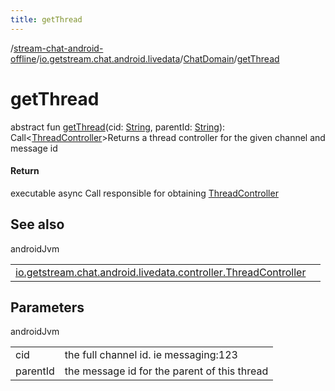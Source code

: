 ```yaml
---
title: getThread
---
```

/[stream-chat-android-offline](../../index.md)/[io.getstream.chat.android.livedata](../index.md)/[ChatDomain](index.md)/[getThread](getThread.md)  
  
  
  
# getThread  
abstract fun [getThread](getThread.md)(cid: [String](https://kotlinlang.org/api/latest/jvm/stdlib/kotlin/-string/index.html), parentId: [String](https://kotlinlang.org/api/latest/jvm/stdlib/kotlin/-string/index.html)): Call&lt;[ThreadController](../../io.getstream.chat.android.livedata.controller/ThreadController/index.md)&gt;Returns a thread controller for the given channel and message id  
  
#### Return  
executable async Call responsible for obtaining [ThreadController](../../io.getstream.chat.android.livedata.controller/ThreadController/index.md)  
  
## See also  
  
androidJvm  
  
| | |
|---|---|
| <a name="io.getstream.chat.android.livedata/ChatDomain/getThread/#kotlin.String#kotlin.String/PointingToDeclaration/"></a>[io.getstream.chat.android.livedata.controller.ThreadController](../../io.getstream.chat.android.livedata.controller/ThreadController/index.md)| <a name="io.getstream.chat.android.livedata/ChatDomain/getThread/#kotlin.String#kotlin.String/PointingToDeclaration/"></a>|
  
  
  
## Parameters  
  
androidJvm  
  
| | |
|---|---|
| <a name="io.getstream.chat.android.livedata/ChatDomain/getThread/#kotlin.String#kotlin.String/PointingToDeclaration/"></a>cid| <a name="io.getstream.chat.android.livedata/ChatDomain/getThread/#kotlin.String#kotlin.String/PointingToDeclaration/"></a>the full channel id. ie messaging:123|
| <a name="io.getstream.chat.android.livedata/ChatDomain/getThread/#kotlin.String#kotlin.String/PointingToDeclaration/"></a>parentId| <a name="io.getstream.chat.android.livedata/ChatDomain/getThread/#kotlin.String#kotlin.String/PointingToDeclaration/"></a>the message id for the parent of this thread|
  

